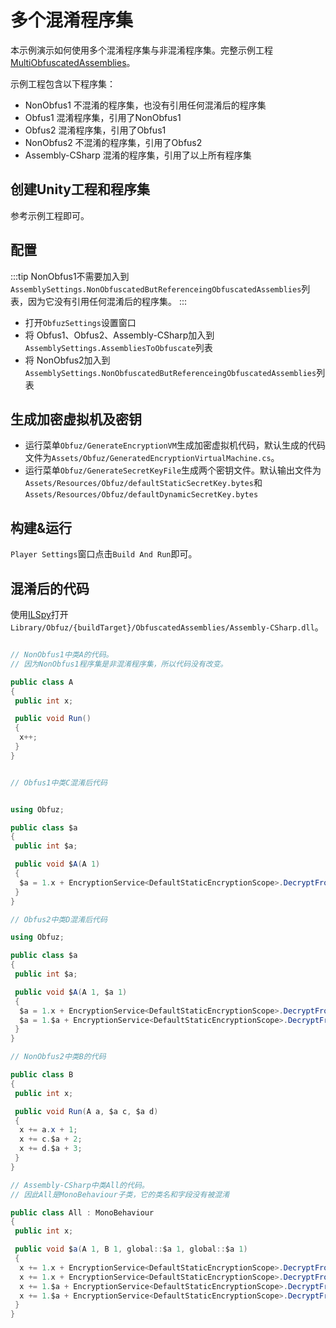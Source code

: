 # 多个混淆程序集

本示例演示如何使用多个混淆程序集与非混淆程序集。完整示例工程[MultiObfuscatedAssemblies](https://github.com/focus-creative-games/obfuz/tree/main/Samples/MultiObfuscatedAssemblies)。

示例工程包含以下程序集：

- NonObfus1  不混淆的程序集，也没有引用任何混淆后的程序集
- Obfus1 混淆程序集，引用了NonObfus1
- Obfus2 混淆程序集，引用了Obfus1
- NonObfus2 不混淆的程序集，引用了Obfus2
- Assembly-CSharp 混淆的程序集，引用了以上所有程序集

## 创建Unity工程和程序集

参考示例工程即可。

## 配置

:::tip
NonObfus1不需要加入到`AssemblySettings.NonObfuscatedButReferenceingObfuscatedAssemblies`列表，因为它没有引用任何混淆后的程序集。
:::

- 打开`ObfuzSettings`设置窗口
- 将 Obfus1、Obfus2、Assembly-CSharp加入到 `AssemblySettings.AssembliesToObfuscate`列表
- 将 NonObfus2加入到`AssemblySettings.NonObfuscatedButReferenceingObfuscatedAssemblies`列表

## 生成加密虚拟机及密钥

- 运行菜单`Obfuz/GenerateEncryptionVM`生成加密虚拟机代码，默认生成的代码文件为`Assets/Obfuz/GeneratedEncryptionVirtualMachine.cs`。
- 运行菜单`Obfuz/GenerateSecretKeyFile`生成两个密钥文件。默认输出文件为`Assets/Resources/Obfuz/defaultStaticSecretKey.bytes`和`Assets/Resources/Obfuz/defaultDynamicSecretKey.bytes`

## 构建&运行

`Player Settings`窗口点击`Build And Run`即可。

## 混淆后的代码

使用[ILSpy](https://github.com/icsharpcode/ILSpy)打开`Library/Obfuz/{buildTarget}/ObfuscatedAssemblies/Assembly-CSharp.dll`。

```csharp

// NonObfus1中类A的代码。
// 因为NonObfus1程序集是非混淆程序集，所以代码没有改变。

public class A
{
 public int x;

 public void Run()
 {
  x++;
 }
}


// Obfus1中类C混淆后代码


using Obfuz;

public class $a
{
 public int $a;

 public void $A(A 1)
 {
  $a = 1.x + EncryptionService<DefaultStaticEncryptionScope>.DecryptFromRvaInt($C.$A, 0, 14, -2097817526);
 }
}

// Obfus2中类D混淆后代码

using Obfuz;

public class $a
{
 public int $a;

 public void $A(A 1, $a 1)
 {
  $a = 1.x + EncryptionService<DefaultStaticEncryptionScope>.DecryptFromRvaInt(global::$C.$A, 0, 14, -2097817526);
  $a = 1.$a + EncryptionService<DefaultStaticEncryptionScope>.DecryptFromRvaInt(global::$C.$A, 4, 170, -1447182571);
 }
}

// NonObfus2中类B的代码

public class B
{
 public int x;

 public void Run(A a, $a c, $a d)
 {
  x += a.x + 1;
  x += c.$a + 2;
  x += d.$a + 3;
 }
}

// Assembly-CSharp中类All的代码。
// 因此All是MonoBehaviour子类，它的类名和字段没有被混淆

public class All : MonoBehaviour
{
 public int x;

 public void $a(A 1, B 1, global::$a 1, global::$a 1)
 {
  x += 1.x + EncryptionService<DefaultStaticEncryptionScope>.DecryptFromRvaInt(global::$C.$A, 0, 14, -2097817526);
  x += 1.x + EncryptionService<DefaultStaticEncryptionScope>.DecryptFromRvaInt(global::$C.$A, 4, 170, -1447182571);
  x += 1.$a + EncryptionService<DefaultStaticEncryptionScope>.DecryptFromRvaInt(global::$C.$A, 8, 226, 1350853308);
  x += 1.$a + EncryptionService<DefaultStaticEncryptionScope>.DecryptFromRvaInt(global::$C.$A, 12, 127, 2018297415);
 }
}

```
